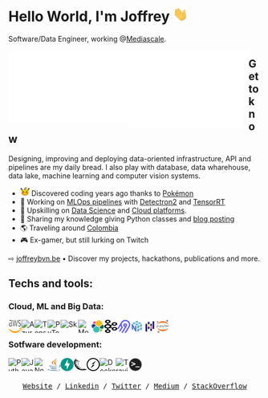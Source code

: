 # Hello World, I'm Joffrey <img src="./icons/wave.gif" width="30px">

Software/Data Engineer, working @[Mediascale](https://www.serviceplan.be/).

<img src="github-metrics.svg" align="left" width="47.5%"></img></a>
<img src="achievements.svg" align="left" width="47.5%"></img></a>

## Get to know

Designing, improving and deploying data-oriented infrastructure, API and pipelines are my daily bread. I also play with database, data wharehouse, data lake, machine learning and computer vision systems.

- <img alt="Pikachu" title="Pikachu" width="18px" height="18px" src="./icons/pikachu.svg" /> Discovered coding years ago thanks to [Pokémon](https://pokeapi.co/)
- 🔭 Working on [MLOps pipelines](https://cloud.google.com/architecture/mlops-continuous-delivery-and-automation-pipelines-in-machine-learning) with [Detectron2](https://github.com/facebookresearch/detectron2) and [TensorRT](https://developer.nvidia.com/tensorrt)
- 🌱 Upskilling on [Data Science](https://becode.org) and [Cloud platforms](https://learn.acloud.guru/profile/joffreybvn).
- 💬 Sharing my knowledge giving Python classes and [blog posting](https://medium.com/@joffreybvn)
- 🌎 Traveling around [Colombia](https://www.youtube.com/watch?v=6YVl-aixyfs)
- 🎮 Ex-gamer, but still lurking on Twitch


⇨ [joffreybvn.be](https://joffreybvn.be/) • Discover my projects, hackathons, publications and more.

## Techs and tools:

### Cloud, ML and Big Data:

<img align="left" alt="AWS" title="AWS" width="26px" height="26px" src="./icons/aws.svg" />
<img align="left" alt="Azure" title="Azure" width="26px" height="26px" src="https://raw.githubusercontent.com/gilbarbara/logos/master/logos/microsoft-azure.svg" />
<img align="left" alt="Tensorflow" title="Tensorflow" width="26px" height="26px" src="https://raw.githubusercontent.com/gilbarbara/logos/master/logos/tensorflow.svg"/>
<img align="left" alt="PyTorch" title="PyTorch" width="26px" height="26px" src="https://raw.githubusercontent.com/gilbarbara/logos/master/logos/pytorch.svg"/>
<img align="left" alt="Sk-learn" title="Sk-learn" width="35px" height="26px" src="https://github.com/scikit-learn/scikit-learn/raw/main/doc/logos/scikit-learn-logo-thumb.png" />
<img align="left" alt="MongoDB" title="MongoDB" width="26px" height="26px" src="https://raw.githubusercontent.com/mongodb-js/leaf/master/dist/mongodb-leaf.svg" />
<img align="left" alt="ElascticSearch" title="ElascticSearch" width="26px" height="26px" src="https://raw.githubusercontent.com/gilbarbara/logos/master/logos/elasticsearch.svg" />
<img align="left" alt="Kafka" title="Kafka" width="26px" height="26px" src="./icons/kafka.svg" />
<img align="left" alt="Airbyte" title="Airbyte" width="26px" height="26px" src="./icons/airbyte.svg" />
<img align="left" alt="NumPy" title="NumPy" width="26px" height="26px" src="./icons/numpy.svg" />
<img align="left" alt="Pandas" title="Pandas" width="26px" height="26px" src="./icons/pandas.svg" />
<img align="left" alt="Jupyter Lab" title="Jupyter" width="26px" height="26px" src="./icons/jupyter.svg" />

</br>

### Sotfware development:

<img align="left" alt="Python" title="Python" width="26px" height="26px" src="https://raw.githubusercontent.com/gilbarbara/logos/master/logos/python.svg" />
<img align="left" alt="Javascript" title="JavaScript" width="26px" height="26px" src="https://raw.githubusercontent.com/gilbarbara/logos/master/logos/javascript.svg" />
<img align="left" alt="Node.js" title="Node.js" width="26px" height="26px" src="https://raw.githubusercontent.com/gilbarbara/logos/master/logos/nodejs-icon.svg" />
<img align="left" alt="Java" title="Java" width="26px" height="26px" src="https://raw.githubusercontent.com/gilbarbara/logos/master/logos/java.svg" />
<img align="left" alt="FastAPI" title="FastAPI" width="26px" height="26px" src="https://raw.githubusercontent.com/Joffreybvn/Joffreybvn/master/icons/fastapi.svg" />
<img align="left" alt="Flask" title="Flask" width="26px" height="26px" src="https://raw.githubusercontent.com/Joffreybvn/Joffreybvn/master/icons/flask.svg" />
<img align="left" alt="SocketIO" title="SocketIO" width="26px" height="26px" src="https://raw.githubusercontent.com/Joffreybvn/Joffreybvn/master/icons/socketio.svg" />
<img align="left" alt="Docker" title="Docker" width="32px" height="26px" src="https://raw.githubusercontent.com/gilbarbara/logos/master/logos/docker-icon.svg" />
<img align="left" alt="Travis CI" title="Travis CI" width="26px" height="26px" src="https://cdn.svgporn.com/logos/travis-ci.svg" />
<img align="left" alt="Terminal" title="Terminal" width="26px" src="https://raw.githubusercontent.com/github/explore/80688e429a7d4ef2fca1e82350fe8e3517d3494d/topics/terminal/terminal.png" />

</br></br>

<p><pre align="center">
<a href="https://joffreybvn.be">Website</a> / <a href="https://www.linkedin.com/in/joffreybvn/">Linkedin</a> / <a href="https://twitter.com/Joffreybvn">Twitter</a> / <a href="https://medium.com/@joffreybvn">Medium</a> / <a href="https://stackoverflow.com/users/7762386/joffrey-bienvenu">StackOverflow</a>
</pre></p>


<!--
**Joffreybvn/Joffreybvn** is a ✨ _special_ ✨ repository because its `README.md` (this file) appears on your GitHub profile.

Here are some ideas to get you started:

- 🔭 I’m currently working on a [low cost URL Shortener](oxi.cx).
- 🌱 I’m currently learning ...
- 👯 I’m looking to collaborate on ...
- 🤔 I’m looking for help with ...
- 💬 Ask me about ...
- 📫 How to reach me: ...
- 😄 Pronouns: ...
- ⚡ Fun fact: ...
-->
